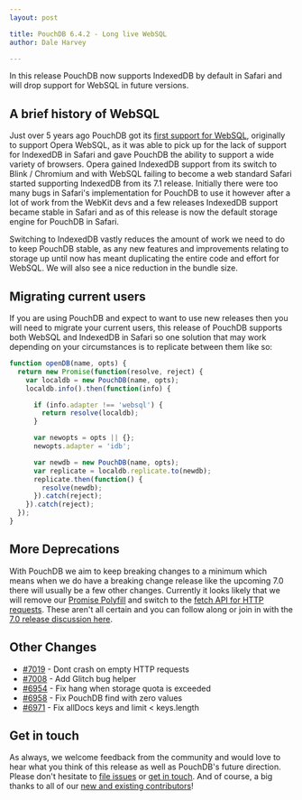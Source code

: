 ```yaml
---
layout: post

title: PouchDB 6.4.2 - Long live WebSQL
author: Dale Harvey

---
```


In this release PouchDB now supports IndexedDB by default in Safari and will drop support for WebSQL in future versions.

## A brief history of WebSQL

Just over 5 years ago PouchDB got its [first support for WebSQL](https://github.com/pouchdb/pouchdb/commit/bb488ccd453435862b36b57c628d3fdc9ebee687), originally to support Opera WebSQL, as it was able to pick up for the lack of support for IndexedDB in Safari and gave PouchDB the ability to support a wide variety of browsers. Opera gained IndexedDB support from its switch to Blink / Chromium and with WebSQL failing to become a web standard Safari started supporting IndexedDB from its 7.1 release. Initially there were too many bugs in Safari's implementation for PouchDB to use it however after a lot of work from the WebKit devs and a few releases IndexedDB support became stable in Safari and as of this release is now the default storage engine for PouchDB in Safari.

Switching to IndexedDB vastly reduces the amount of work we need to do to keep PouchDB stable, as any new features and improvements relating to storage up until now has meant duplicating the entire code and effort for WebSQL. We will also see a nice reduction in the bundle size.

## Migrating current users

If you are using PouchDB and expect to want to use new releases then you will need to
migrate your current users, this release of PouchDB supports both WebSQL and IndexedDB
in Safari so one solution that may work depending on your circumstances is to
replicate between them like so:

```javascript
function openDB(name, opts) {
  return new Promise(function(resolve, reject) {
    var localdb = new PouchDB(name, opts);
    localdb.info().then(function(info) {

      if (info.adapter !== 'websql') {
        return resolve(localdb);
      }

      var newopts = opts || {};
      newopts.adapter = 'idb';

      var newdb = new PouchDB(name, opts);
      var replicate = localdb.replicate.to(newdb);
      replicate.then(function() {
        resolve(newdb);
      }).catch(reject);
    }).catch(reject);
  });
}
```

## More Deprecations

With PouchDB we aim to keep breaking changes to a minimum which means when we do have a
breaking change release like the upcoming 7.0 there will usually be a few other changes.
Currently it looks likely that we will remove our [Promise Polyfill](https://github.com/pouchdb/pouchdb/issues/6945) and switch to the [fetch API for HTTP requests](https://github.com/pouchdb/pouchdb/issues/6944). These aren't all certain and you can follow along or join in with the [7.0 release discussion here](https://github.com/pouchdb/pouchdb/issues/6946).

## Other Changes

- [#7019](https://github.com/pouchdb/pouchdb/issues/7019) - Dont crash on empty HTTP requests
- [#7008](https://github.com/pouchdb/pouchdb/issues/7008) - Add Glitch bug helper
- [#6954](https://github.com/pouchdb/pouchdb/issues/6954) - Fix hang when storage quota is exceeded
- [#6958](https://github.com/pouchdb/pouchdb/issues/6958) - Fix PouchDB find with zero values
- [#6971](https://github.com/pouchdb/pouchdb/issues/6971) - Fix allDocs keys and limit < keys.length

## Get in touch

As always, we welcome feedback from the community and would love to hear what you think of this release as well as PouchDB's future direction. Please don't hesitate to [file issues](https://github.com/pouchdb/pouchdb/issues) or [get in touch](https://github.com/pouchdb/pouchdb/blob/master/CONTRIBUTING.md#get-in-touch). And of course, a big thanks to all of our [new and existing contributors](https://github.com/pouchdb/pouchdb/graphs/contributors)!
